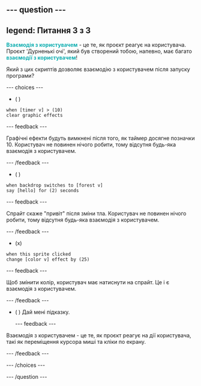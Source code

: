 --- question ---
---
legend: Питання 3 з 3
---

<span style="color: #0faeb0">**Взаємодія з користувачем**</span> - це те, як проєкт реагує на користувача. Проєкт 'Дурненькі очі', який був створений тобою, напевно, має багато <span style="color: #0faeb0">**взаємодії з користувачем**</span>!

Який з цих скриптів дозволяє взаємодію з користувачем після запуску програми?

--- choices ---

- ( )
```blocks3
when [timer v] > (10)
clear graphic effects
```

  --- feedback ---

Графічні ефекти будуть вимкнені після того, як таймер досягне позначки 10. Користувач не повинен нічого робити, тому відсутня будь-яка взаємодія з користувачем.

  --- /feedback ---
- ( )
```blocks3
when backdrop switches to [forest v]
say [hello] for (2) seconds
```

  --- feedback ---

Спрайт скаже "привіт" після зміни тла. Користувач не повинен нічого робити, тому відсутня будь-яка взаємодія з користувачем.

  --- /feedback ---
- (x)
```blocks3
when this sprite clicked
change [color v] effect by (25)
```

  --- feedback ---

Щоб змінити колір, користувач має натиснути на спрайт. Це і є взаємодія з користувачем.

  --- /feedback ---


- ( ) Дай мені підказку.

  --- feedback ---

 Взаємодія з користувачем - це те, як проєкт реагує на дії користувача, такі як переміщення курсора миші та кліки по екрану.

  --- /feedback ---

--- /choices ---

--- /question ---
